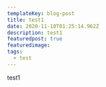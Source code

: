 ```yaml
---
templateKey: blog-post
title: test1
date: 2020-11-10T01:25:14.962Z
description: test1
featuredpost: true
featuredimage: 
tags:
  - test
---
```



test1

